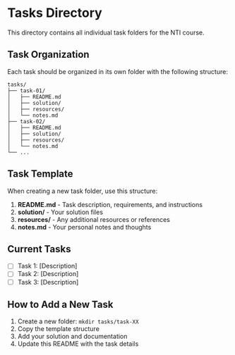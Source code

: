 # Tasks Directory

This directory contains all individual task folders for the NTI course.

## Task Organization

Each task should be organized in its own folder with the following structure:

```
tasks/
├── task-01/
│   ├── README.md
│   ├── solution/
│   ├── resources/
│   └── notes.md
├── task-02/
│   ├── README.md
│   ├── solution/
│   ├── resources/
│   └── notes.md
└── ...
```

## Task Template

When creating a new task folder, use this structure:

1. **README.md** - Task description, requirements, and instructions
2. **solution/** - Your solution files
3. **resources/** - Any additional resources or references
4. **notes.md** - Your personal notes and thoughts

## Current Tasks

- [ ] Task 1: [Description]
- [ ] Task 2: [Description]
- [ ] Task 3: [Description]

## How to Add a New Task

1. Create a new folder: `mkdir tasks/task-XX`
2. Copy the template structure
3. Add your solution and documentation
4. Update this README with the task details 